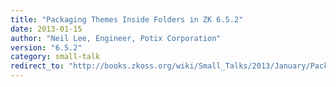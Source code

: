 ```yaml
---
title: "Packaging Themes Inside Folders in ZK 6.5.2"
date: 2013-01-15
author: "Neil Lee, Engineer, Potix Corporation"
version: "6.5.2"
category: small-talk
redirect_to: "http://books.zkoss.org/wiki/Small_Talks/2013/January/Packaging_Themes_Inside_Folders_in_ZK_6.5.2"
---
```

